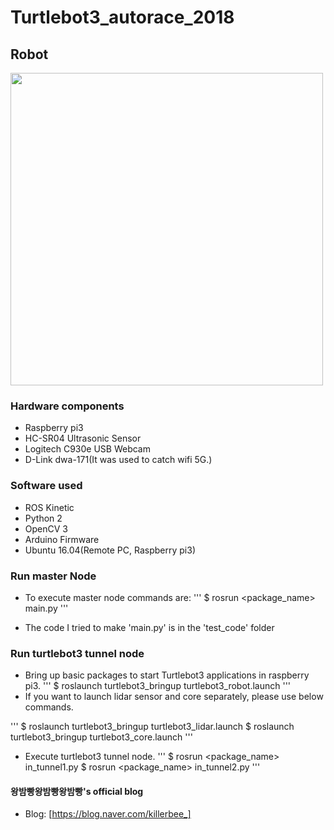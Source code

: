# Turtlebot3_autorace_2018

## Robot

<img src="https://github.com/Seunghooon/turtlebot3_autorace_2018/blob/master/readme_images/bumblebee.jpg" width="500">

### Hardware components
 - Raspberry pi3
 - HC-SR04 Ultrasonic Sensor
 - Logitech C930e USB Webcam
 - D-Link dwa-171(It was used to catch wifi 5G.) 
 
### Software used
 - ROS Kinetic
 - Python 2
 - OpenCV 3
 - Arduino Firmware
 - Ubuntu 16.04(Remote PC, Raspberry pi3)

### Run master Node
 - To execute master node commands are:
 '''
    $ rosrun <package_name> main.py
 '''

 - The code I tried to make 'main.py' is in the 'test_code' folder
### Run turtlebot3 tunnel node
 - Bring up basic packages to start Turtlebot3 applications in raspberry pi3.
 '''
    $ roslaunch turtlebot3_bringup turtlebot3_robot.launch
 '''
 - If you want to launch lidar sensor and core separately, please use below commands.

 '''
    $ roslaunch turtlebot3_bringup turtlebot3_lidar.launch
    $ roslaunch turtlebot3_bringup turtlebot3_core.launch
 '''

 - Execute turtlebot3 tunnel node.
 '''
    $ rosrun <package_name> in_tunnel1.py
    $ rosrun <package_name> in_tunnel2.py
 '''

#### 왕밤빵왕밤빵왕밤빵's official blog
 - Blog: [https://blog.naver.com/killerbee_]




